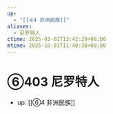```yaml
---
up:
  - "[[⑥4 非洲民族]]"
aliases:
  - 尼罗特人
ctime: 2025-03-01T13:42:29+08:00
mtime: 2025-10-01T11:40:30+08:00
---
```


# ⑥403 尼罗特人

- up: [[⑥4 非洲民族]]
